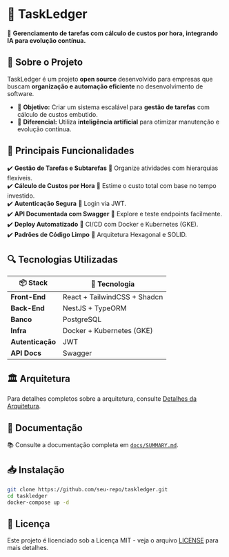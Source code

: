 # 🚀 TaskLedger  

📌 **Gerenciamento de tarefas com cálculo de custos por hora, integrando IA para evolução contínua.**  

## 📖 Sobre o Projeto
TaskLedger é um projeto **open source** desenvolvido para empresas que buscam **organização e automação eficiente** no desenvolvimento de software.  

- 🔹 **Objetivo:** Criar um sistema escalável para **gestão de tarefas** com cálculo de custos embutido.  
- 🔹 **Diferencial:** Utiliza **inteligência artificial** para otimizar manutenção e evolução contínua.  

## 🌟 Principais Funcionalidades
✔️ **Gestão de Tarefas e Subtarefas** 🔹 Organize atividades com hierarquias flexíveis.  
✔️ **Cálculo de Custos por Hora** 🔹 Estime o custo total com base no tempo investido.  
✔️ **Autenticação Segura** 🔹 Login via JWT.  
✔️ **API Documentada com Swagger** 🔹 Explore e teste endpoints facilmente.  
✔️ **Deploy Automatizado** 🔹 CI/CD com Docker e Kubernetes (GKE).  
✔️ **Padrões de Código Limpo** 🔹 Arquitetura Hexagonal e SOLID.  

## 🔍 Tecnologias Utilizadas
| 📦 Stack       | 🔹 Tecnologia |
|--------------|--------------|
| **Front-End**  | React + TailwindCSS + Shadcn |
| **Back-End**  | NestJS + TypeORM |
| **Banco**  | PostgreSQL |
| **Infra**  | Docker + Kubernetes (GKE) |
| **Autenticação** | JWT |
| **API Docs**  | Swagger |

## 🏛️ Arquitetura
Para detalhes completos sobre a arquitetura, consulte [Detalhes da Arquitetura](docs/architecture.md).

## 📗 Documentação
📚 Consulte a documentação completa em [`docs/SUMMARY.md`](docs/summary.md).  

## 📥 Instalação
```bash
git clone https://github.com/seu-repo/taskledger.git
cd taskledger
docker-compose up -d
```

## 📜 Licença
Este projeto é licenciado sob a Licença MIT - veja o arquivo [LICENSE](LICENSE) para mais detalhes.